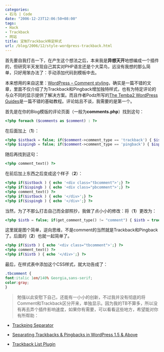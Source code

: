 ```yaml
---
categories:
- 石马 | Code
date: "2006-12-23T12:06:50+08:00"
tags:
- Hack
- Trackback
- 网站
title: 定制Trackback特定样式
url: /blog/2006/12/style-wordpress-trackback.html
---
```

首先要自我打击一下，在产生这个想法之后，本来我是**异想天开**地想编成一个插件的，但研究半天发现自己其实对PHP语言还是个大菜鸟，远没有我想的那么简单，只好用笨办法了：手动添加代码到模板中去。

本来想用的来自这里：[WordPress &#8211; Comment styling](http://www.tamba2.org.uk/wordpress/commentstyling/ "Making Comments stand out")，确实是一篇不错的文章，里面不仅介绍了为Trackback和Pingback增加独特样式，也有为特定评论的与众不同的显示提供了解决方案。而且作者Podz所写的[The Temba2 WordPress Guides](http://www.tamba2.org.uk/wordpress/ "WordPress Help&Podz @ Tamba2")是一篇不错的基础教程。评论姑且不谈，我需要的是第一个。

首先是在你的Blog模版的评论页面（一般为**comments.php**）找到这句：

```php
<?php foreach ($comments as $comment) : ?>
```

在后面加上（**1**）：

```php
<?php $istback = false; if($comment->comment_type == 'trackback') { $istback = true; } ?>
<?php $ispingb = false; if($comment->comment_type == 'pingback') { $ispingb = true; } ?>
```

随后再找到这句：

```php
<?php comment_text() ?>
```

在前后加上东西之后变成这个样子（**2**）：

```php
<?php if($istback ) { echo '<div class="tbcomment">';} ?>
<?php if($ispingb ) { echo '<div class="pbcomment">';} ?>
<?php comment_text() ?>
<?php if($istback ) { echo '</div>';} ?>
<?php if($ispingb ) { echo '</div>';} ?>
```

当然，为了不那么打击自己而全部照抄，我做了点小小的修改：将（**1**）更改为：

```php
<?php $istb = false; if(get_comment_type() != "comment") { $istb = true; } ?>
```

这里就是图个简单，逆向思维，不是comment的当然就是Trackback和Pingback了。后面的（**2**）也就一起简单了。

```php
<?php if($istb ) { echo '<div class="tbcomment">';} ?>
<?php comment_text() ?>
<?php if($istb ) { echo '</div>';} ?>
```

最后，在样式表中添加这个CSS样式，就大功告成了：

```css
.tbcomment {
font:italic 1em/140% Georgia,sans-serif;
color:gray;
}
```

> 勉强以此安慰下自己，还能有一小小的创新，不过我并没有彻底的将Comment和Trackback区分开来，单独显示。因为我的TB不算多，所以没有再去弄个插件影响速度，如果你有需要，可以看看这些地方，希望能对你有所帮助：

*   [Trackping Separator](http://mk.netgenes.org/wiki/Trackping_Separator "Trackping Separator")

*   [Separating Trackbacks &#038; Pingbacks in WordPress 1.5 &#038; Above](http://www.noscope.com/journal/2005/01/wp-separating-trackbacks-pingbacks "Noscope&Separating Trackbacks &#038; Pingbacks in WordPress 1.5 &#038; Above")

*   [Trackback List Plugin](http://jackosh.com/wpplugins/trackbacklist/ "Trackback List Plugin")